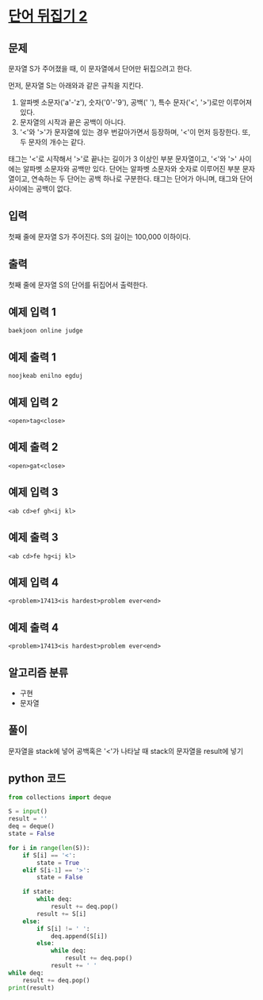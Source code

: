 # [단어 뒤집기 2](https://www.acmicpc.net/problem/17413)

## 문제
문자열 S가 주어졌을 때, 이 문자열에서 단어만 뒤집으려고 한다.

먼저, 문자열 S는 아래와과 같은 규칙을 지킨다.

1. 알파벳 소문자('a'-'z'), 숫자('0'-'9'), 공백(' '), 특수 문자('<', '>')로만 이루어져 있다.
2. 문자열의 시작과 끝은 공백이 아니다.
3. '<'와 '>'가 문자열에 있는 경우 번갈아가면서 등장하며, '<'이 먼저 등장한다. 또, 두 문자의 개수는 같다.

태그는 '<'로 시작해서 '>'로 끝나는 길이가 3 이상인 부분 문자열이고, '<'와 '>' 사이에는 알파벳 소문자와 공백만 있다. 단어는 알파벳 소문자와 숫자로 이루어진 부분 문자열이고, 연속하는 두 단어는 공백 하나로 구분한다. 태그는 단어가 아니며, 태그와 단어 사이에는 공백이 없다.

## 입력
첫째 줄에 문자열 S가 주어진다. S의 길이는 100,000 이하이다.

## 출력
첫째 줄에 문자열 S의 단어를 뒤집어서 출력한다.

## 예제 입력 1 
    baekjoon online judge

## 예제 출력 1 
    noojkeab enilno egduj

## 예제 입력 2
    <open>tag<close>

## 예제 출력 2 
    <open>gat<close>

## 예제 입력 3
    <ab cd>ef gh<ij kl>

## 예제 출력 3 
    <ab cd>fe hg<ij kl>

## 예제 입력 4
    <problem>17413<is hardest>problem ever<end>

## 예제 출력 4 
    <problem>17413<is hardest>problem ever<end>


## 알고리즘 분류
- 구현
- 문자열

## 풀이
문자열을 stack에 넣어 공백혹은 '<'가 나타날 때 stack의 문자열을 result에 넣기

## python 코드
```python
from collections import deque

S = input()
result = ''
deq = deque()
state = False

for i in range(len(S)):
    if S[i] == '<':
        state = True
    elif S[i-1] == '>':
        state = False

    if state:
        while deq:
            result += deq.pop()
        result += S[i]
    else:
        if S[i] != ' ':
            deq.append(S[i])
        else:
            while deq:
                result += deq.pop()
            result += ' '
while deq:
    result += deq.pop()  
print(result)
```